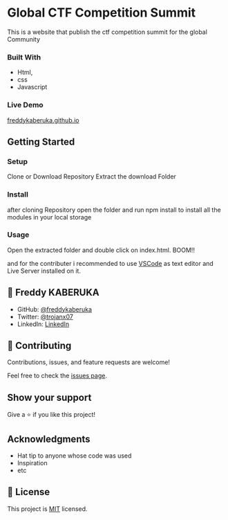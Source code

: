 # Global CTF Competition Summit

 This is a website that publish the ctf competition summit for the global Community

 ### Built With

 - Html,
 - css
 - Javascript

 ### Live Demo
 [freddykaberuka.github.io](https://freddykaberuka.github.io/capstone-project/)

## Getting Started

### Setup

Clone or Download Repository
Extract the download Folder

### Install

after cloning Repository open the folder and run npm install to install all the modules in your local storage

### Usage

Open the extracted folder and double click on index.html. BOOM!!

and for the contributer i recommended to use [VSCode](https://code.visualstudio.com/) as text editor and Live Server installed on it.

## 👤 **Freddy KABERUKA**

- GitHub: [@freddykaberuka](https://github.com/freddykaberuka)
- Twitter: [@trojanx07](https://twitter.com/trojanx07)
- LinkedIn: [LinkedIn](https://www.linkedin.com/in/kaberuka-freddy-853b08153/)

## 🤝 Contributing

Contributions, issues, and feature requests are welcome!

Feel free to check the [issues page](../../issues/).

## Show your support

Give a ⭐️ if you like this project!

## Acknowledgments

- Hat tip to anyone whose code was used
- Inspiration
- etc
## 📝 License

This project is [MIT](./MIT.md) licensed.

